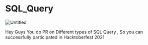 # SQL_Query

![Untitled](https://user-images.githubusercontent.com/55308841/135750163-2f8946e0-5617-43b0-a6ee-7b4c69d7d06f.png)

Hey Guys You do PR on Different types of SQL Query , So you can successfully participated in Hacktoberfest 2021
